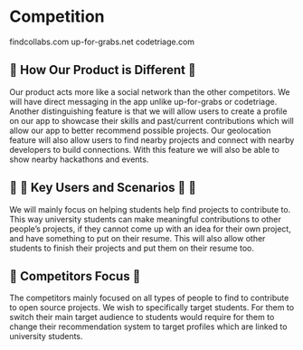 ﻿# Competition

findcollabs.com
up-for-grabs.net
codetriage.com

## :blue_book: How Our Product is Different :blue_book:

Our product acts more like a social network than the other competitors. We will have direct messaging in the app unlike up-for-grabs or codetriage. Another distinguishing feature is that we will allow users to create a profile on our app to showcase their skills and past/current contributions which will allow our app to better recommend possible projects. Our geolocation feature will also allow users to find nearby projects and connect with nearby developers to build connections. With this feature we will also be able to show nearby hackathons and events.

## :boy: :key: Key Users and Scenarios :boy: :key:
We will mainly focus on helping students help find projects to contribute to. This way university students can make meaningful contributions to other people’s projects, if they cannot come up with an idea for their own project, and have something to put on their resume. This will also allow other students to finish their projects and put them on their resume too.
## :mag_right: Competitors Focus :mag_right:
The competitors mainly focused on all types of people to find to contribute to open source projects. We wish to specifically target students. For them to switch their main target audience to students would require for them to change their recommendation system to target profiles which are linked to university students.
